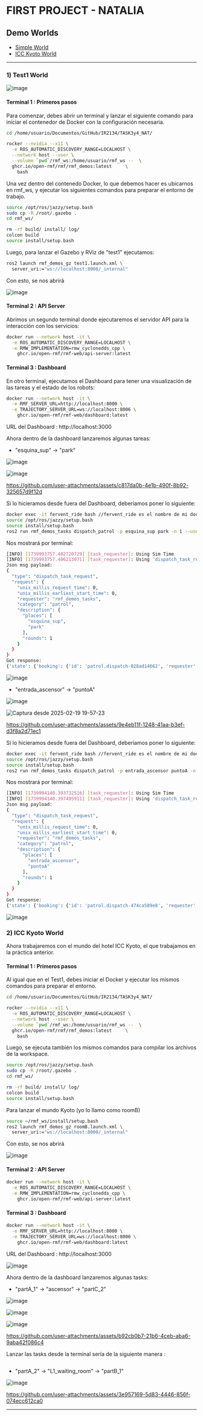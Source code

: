 # FIRST PROJECT - NATALIA

## Demo Worlds
* [Simple World](#Simple-World)
* [ICC Kyoto World](#ICC-Kyoto-World)
---

### 1) Test1 World

![image](https://github.com/user-attachments/assets/3306d853-fe15-4aa9-808f-8a46f112bcea)


#### Terminal 1 : Primeros pasos

Para comenzar, debes abrir un terminal y lanzar el siguiente comando para iniciar el contenedor de Docker con la configuración necesaria.

```bash
cd /home/usuario/Documentos/GitHub/IR2134/TASK3y4_NAT/

rocker --nvidia --x11 \
  -e ROS_AUTOMATIC_DISCOVERY_RANGE=LOCALHOST \
  --network host --user \
  --volume `pwd`/rmf_ws:/home/usuario/rmf_ws --  \
  ghcr.io/open-rmf/rmf/rmf_demos:latest 	\
    bash
```
Una vez dentro del contenedo Docker, lo que debemos hacer es ubicarnos en rmf_ws, y ejecutar los siguientes comandos para preparar el entorno de trabajo.

```bash
source /opt/ros/jazzy/setup.bash
sudo cp -R /root/.gazebo .	
cd rmf_ws/

rm -rf build/ install/ log/
colcon build
source install/setup.bash
```

Luego, para lanzar el Gazebo y RViz de "test1" ejecutamos:

```bash
ros2 launch rmf_demos_gz test1.launch.xml \
  server_uri:="ws://localhost:8000/_internal"
```
Con esto, se nos abrirá

![image](https://github.com/user-attachments/assets/7e64ec3e-0b4a-4eb7-b21b-0a8a9c5340cd)


#### Terminal 2 : API Server

Abrimos un segundo terminal donde ejecutaremos el servidor API para la interacción con los servicios:

```bash
docker run --network host -it \
  -e ROS_AUTOMATIC_DISCOVERY_RANGE=LOCALHOST \
  -e RMW_IMPLEMENTATION=rmw_cyclonedds_cpp \
	ghcr.io/open-rmf/rmf-web/api-server:latest
```
#### Terminal 3 : Dashboard

En otro terminal, ejecutamos el Dashboard para tener una visualización de las tareas y el estado de los robots:
```bash
docker run --network host -it \
  -e RMF_SERVER_URL=http://localhost:8000 \
  -e TRAJECTORY_SERVER_URL=ws://localhost:8006 \
	ghcr.io/open-rmf/rmf-web/dashboard:latest
```
URL del Dashboard : http://localhost:3000

Ahora dentro de la dashboard lanzaremos algunas tareas:

- "esquina_sup" -> "park"
  
![image](https://github.com/user-attachments/assets/f00b6ba1-a0a0-47ff-a8d1-69910c8fa32b)

![image](https://github.com/user-attachments/assets/4aab1042-a13f-4a6a-be9f-f9d3b17512cf)

https://github.com/user-attachments/assets/c817da0b-4e1b-490f-8b92-325657d9f12d

Si lo hicieramos desde fuera del Dashboard, deberiamos poner lo siguiente:

```bash
docker exec -it fervent_ride bash //fervent_ride es el nombre de mi docker
source /opt/ros/jazzy/setup.bash
source install/setup.bash
ros2 run rmf_demos_tasks dispatch_patrol -p esquina_sup park -n 1 --use_sim_time

```
Nos mostrará por terminal:

```bash
[INFO] [1739993757.402720729] [task_requester]: Using Sim Time
[INFO] [1739993757.406213071] [task_requester]: Using 'dispatch_task_request'
Json msg payload: 
{
  "type": "dispatch_task_request",
  "request": {
    "unix_millis_request_time": 0,
    "unix_millis_earliest_start_time": 0,
    "requester": "rmf_demos_tasks",
    "category": "patrol",
    "description": {
      "places": [
        "esquina_sup",
        "park"
      ],
      "rounds": 1
    }
  }
}
Got response: 
{'state': {'booking': {'id': 'patrol.dispatch-028ad14662', 'requester': 'rmf_demos_tasks', 'unix_millis_earliest_start_time': 0, 'unix_millis_request_time': 0}, 'category': 'patrol', 'detail': {'places': ['esquina_sup', 'park'], 'rounds': 1}, 'dispatch': {'errors': [], 'status': 'queued'}, 'status': 'queued', 'unix_millis_start_time': 0}, 'success': True}

```

![image](https://github.com/user-attachments/assets/7ebc4769-87d7-4a89-bd56-501a1b379386)


- "entrada_ascensor" -> "puntoA" 

![image](https://github.com/user-attachments/assets/f28751c3-9087-4f70-b866-b4f5086cc180)

![Captura desde 2025-02-19 19-57-23](https://github.com/user-attachments/assets/6f81eefb-7db3-474f-b436-5d6175fe1b11)

https://github.com/user-attachments/assets/9e4eb11f-1248-41aa-b3ef-d3f8a2d71ec1

Si lo hicieramos desde fuera del Dashboard, deberiamos poner lo siguiente:

```bash
docker exec -it fervent_ride bash //fervent_ride es el nombre de mi docker
source /opt/ros/jazzy/setup.bash
source install/setup.bash
ros2 run rmf_demos_tasks dispatch_patrol -p entrada_ascensor puntoA -n 1 --use_sim_time
```
Nos mostrará por terminal:

```bash
[INFO] [1739994140.393732516] [task_requester]: Using Sim Time
[INFO] [1739994140.397495911] [task_requester]: Using 'dispatch_task_request'
Json msg payload: 
{
  "type": "dispatch_task_request",
  "request": {
    "unix_millis_request_time": 0,
    "unix_millis_earliest_start_time": 0,
    "requester": "rmf_demos_tasks",
    "category": "patrol",
    "description": {
      "places": [
        "entrada_ascensor",
        "puntoA"
      ],
      "rounds": 1
    }
  }
}
Got response: 
{'state': {'booking': {'id': 'patrol.dispatch-474ca589e8', 'requester': 'rmf_demos_tasks', 'unix_millis_earliest_start_time': 0, 'unix_millis_request_time': 0}, 'category': 'patrol', 'detail': {'places': ['entrada_ascensor', 'puntoA'], 'rounds': 1}, 'dispatch': {'errors': [], 'status': 'queued'}, 'status': 'queued', 'unix_millis_start_time': 0}, 'success': True}


```

![image](https://github.com/user-attachments/assets/a6514847-205e-48c8-8ba5-00e72ab39dcd)

### 2) ICC Kyoto World

Ahora trabajaremos con el mundo del hotel ICC Kyoto, el que trabajamos en la práctica anterior.


#### Terminal 1 : Primeros pasos

 Al igual que en el Test1, debes iniciar el Docker y ejecutar los mismos comandos para preparar el entorno.

```bash
cd /home/usuario/Documentos/GitHub/IR2134/TASK3y4_NAT/

rocker --nvidia --x11 \
  -e ROS_AUTOMATIC_DISCOVERY_RANGE=LOCALHOST \
  --network host --user \
  --volume `pwd`/rmf_ws:/home/usuario/rmf_ws --  \
  ghcr.io/open-rmf/rmf/rmf_demos:latest 	\
    bash
```
Luego, se ejecuta también los mismos comandos para compilar los archivos de la workspace.

```bash
source /opt/ros/jazzy/setup.bash
sudo cp -R /root/.gazebo .	
cd rmf_ws/

rm -rf build/ install/ log/
colcon build
source install/setup.bash
```

Para lanzar el mundo Kyoto (yo lo llamo como roomB)

```bash
source ~/rmf_ws/install/setup.bash
ros2 launch rmf_demos_gz roomB.launch.xml \
  server_uri:="ws://localhost:8000/_internal"
```
Con esto, se nos abrirá

![image](https://github.com/user-attachments/assets/81998668-d22f-4e06-9f86-d7117670e507)

#### Terminal 2 : API Server

```bash
docker run --network host -it \
  -e ROS_AUTOMATIC_DISCOVERY_RANGE=LOCALHOST \
  -e RMW_IMPLEMENTATION=rmw_cyclonedds_cpp \
	ghcr.io/open-rmf/rmf-web/api-server:latest
```
#### Terminal 3 : Dashboard

```bash
docker run --network host -it \
  -e RMF_SERVER_URL=http://localhost:8000 \
  -e TRAJECTORY_SERVER_URL=ws://localhost:8006 \
	ghcr.io/open-rmf/rmf-web/dashboard:latest
```
URL del Dashboard : http://localhost:3000

![image](https://github.com/user-attachments/assets/28841615-f6fd-49d5-80e9-28dd8b063533)

Ahora dentro de la dashboard lanzaremos algunas tasks:

- "partA_1" -> "ascensor" -> "partC_2"
  
![image](https://github.com/user-attachments/assets/8402c0b5-8320-48c8-85b1-e24dea0a116b)

![image](https://github.com/user-attachments/assets/daed2806-1efe-47ab-8848-f88e0553963e)

![image](https://github.com/user-attachments/assets/f5bb7b80-2684-45a4-b332-b35c158b5bc9)

https://github.com/user-attachments/assets/b92cb0b7-21b6-4ceb-aba6-9aba42f086c4

Lanzar las tasks desde la terminal sería de la siguiente manera : 

```bash

```

- "partA_2" -> "L1_waiting_room" -> "partB_1"

![image](https://github.com/user-attachments/assets/d1b205ae-faf6-49f2-bc43-65a8f1b49c21)


https://github.com/user-attachments/assets/3e957169-5d83-4446-856f-074ecc612ca0




---



